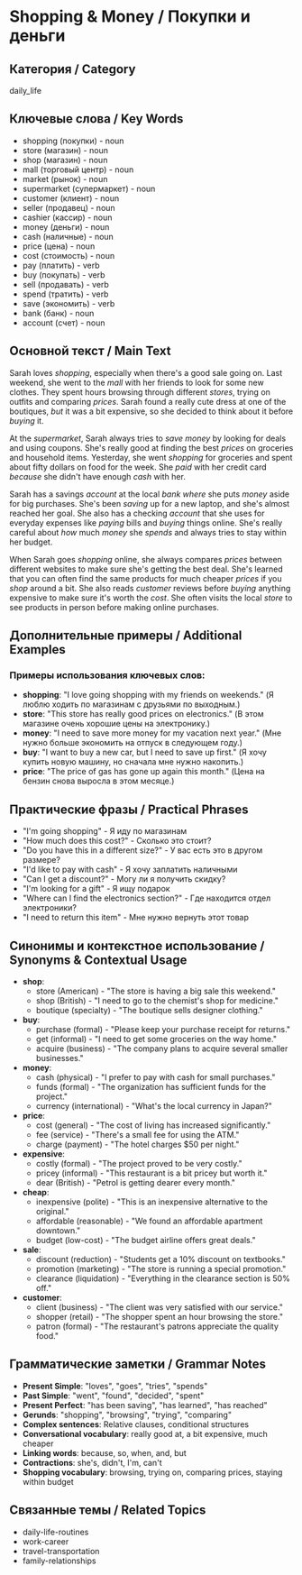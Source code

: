 # Shopping & Money / Покупки и деньги

## Категория / Category
daily_life


## Ключевые слова / Key Words
- shopping (покупки) - noun
- store (магазин) - noun
- shop (магазин) - noun
- mall (торговый центр) - noun
- market (рынок) - noun
- supermarket (супермаркет) - noun
- customer (клиент) - noun
- seller (продавец) - noun
- cashier (кассир) - noun
- money (деньги) - noun
- cash (наличные) - noun
- price (цена) - noun
- cost (стоимость) - noun
- pay (платить) - verb
- buy (покупать) - verb
- sell (продавать) - verb
- spend (тратить) - verb
- save (экономить) - verb
- bank (банк) - noun
- account (счет) - noun

## Основной текст / Main Text

Sarah loves *shopping*, especially when there's a good sale going on. Last weekend, she went to the *mall* with her friends to look for some new clothes. They spent hours browsing through different *stores*, trying on outfits and comparing *prices*. Sarah found a really cute dress at one of the boutiques, *but* it was a bit expensive, so she decided to think about it before *buying* it.

At the *supermarket*, Sarah always tries to *save* *money* by looking for deals and using coupons. She's really good at finding the best *prices* on groceries and household items. Yesterday, she went *shopping* for groceries and spent about fifty dollars on food for the week. She *paid* with her credit card *because* she didn't have enough *cash* with her.

Sarah has a savings *account* at the local *bank* *where* she puts *money* aside for big purchases. She's been *saving* up for a new laptop, and she's almost reached her goal. She also has a checking *account* that she uses for everyday expenses like *paying* bills and *buying* things online. She's really careful about *how* much *money* she *spends* and always tries to stay within her budget.

When Sarah goes *shopping* online, she always compares *prices* between different websites to make sure she's getting the best deal. She's learned that you can often find the same products for much cheaper *prices* if you *shop* around a bit. She also reads *customer* reviews before *buying* anything expensive to make sure it's worth the *cost*. She often visits the local *store* to see products in person before making online purchases.

## Дополнительные примеры / Additional Examples

### Примеры использования ключевых слов:
- **shopping**: "I love going shopping with my friends on weekends." (Я люблю ходить по магазинам с друзьями по выходным.)
- **store**: "This store has really good prices on electronics." (В этом магазине очень хорошие цены на электронику.)
- **money**: "I need to save more money for my vacation next year." (Мне нужно больше экономить на отпуск в следующем году.)
- **buy**: "I want to buy a new car, but I need to save up first." (Я хочу купить новую машину, но сначала мне нужно накопить.)
- **price**: "The price of gas has gone up again this month." (Цена на бензин снова выросла в этом месяце.)

## Практические фразы / Practical Phrases

- "I'm going shopping" - Я иду по магазинам
- "How much does this cost?" - Сколько это стоит?
- "Do you have this in a different size?" - У вас есть это в другом размере?
- "I'd like to pay with cash" - Я хочу заплатить наличными
- "Can I get a discount?" - Могу ли я получить скидку?
- "I'm looking for a gift" - Я ищу подарок
- "Where can I find the electronics section?" - Где находится отдел электроники?
- "I need to return this item" - Мне нужно вернуть этот товар

## Синонимы и контекстное использование / Synonyms & Contextual Usage

- **shop**: 
  - store (American) - "The store is having a big sale this weekend."
  - shop (British) - "I need to go to the chemist's shop for medicine."
  - boutique (specialty) - "The boutique sells designer clothing."
- **buy**: 
  - purchase (formal) - "Please keep your purchase receipt for returns."
  - get (informal) - "I need to get some groceries on the way home."
  - acquire (business) - "The company plans to acquire several smaller businesses."
- **money**: 
  - cash (physical) - "I prefer to pay with cash for small purchases."
  - funds (formal) - "The organization has sufficient funds for the project."
  - currency (international) - "What's the local currency in Japan?"
- **price**: 
  - cost (general) - "The cost of living has increased significantly."
  - fee (service) - "There's a small fee for using the ATM."
  - charge (payment) - "The hotel charges $50 per night."
- **expensive**: 
  - costly (formal) - "The project proved to be very costly."
  - pricey (informal) - "This restaurant is a bit pricey but worth it."
  - dear (British) - "Petrol is getting dearer every month."
- **cheap**: 
  - inexpensive (polite) - "This is an inexpensive alternative to the original."
  - affordable (reasonable) - "We found an affordable apartment downtown."
  - budget (low-cost) - "The budget airline offers great deals."
- **sale**: 
  - discount (reduction) - "Students get a 10% discount on textbooks."
  - promotion (marketing) - "The store is running a special promotion."
  - clearance (liquidation) - "Everything in the clearance section is 50% off."
- **customer**: 
  - client (business) - "The client was very satisfied with our service."
  - shopper (retail) - "The shopper spent an hour browsing the store."
  - patron (formal) - "The restaurant's patrons appreciate the quality food."

## Грамматические заметки / Grammar Notes

- **Present Simple**: "loves", "goes", "tries", "spends"
- **Past Simple**: "went", "found", "decided", "spent"
- **Present Perfect**: "has been saving", "has learned", "has reached"
- **Gerunds**: "shopping", "browsing", "trying", "comparing"
- **Complex sentences**: Relative clauses, conditional structures
- **Conversational vocabulary**: really good at, a bit expensive, much cheaper
- **Linking words**: because, so, when, and, but
- **Contractions**: she's, didn't, I'm, can't
- **Shopping vocabulary**: browsing, trying on, comparing prices, staying within budget

## Связанные темы / Related Topics

- daily-life-routines
- work-career
- travel-transportation
- family-relationships

